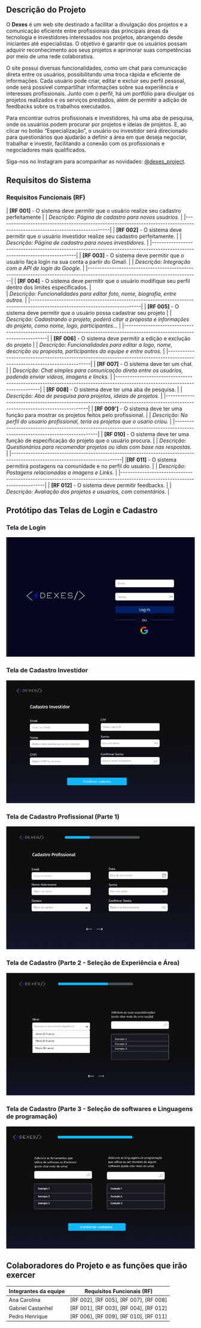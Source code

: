 
## Descrição do Projeto

O **Dexes** é um web site destinado a facilitar a divulgação dos projetos e a comunicação eficiente entre profissionais das principais áreas da tecnologia e investidores interessados nos projetos, abrangendo desde iniciantes até especialistas. O objetivo é garantir que os usuários possam adquirir reconhecimento aos seus projetos e aprimorar suas competências por meio de uma rede colaborativa.

O site possui diversas funcionalidades, como um chat para comunicação direta entre os usuários, possibilitando uma troca rápida e eficiente de informações. Cada usuário pode criar, editar e excluir seu perfil pessoal, onde será possível compartilhar informações sobre sua experiência e interesses profissionais. Junto com o perfil, há um portfólio para divulgar os projetos realizados e os serviços prestados, além de permitir a adição de feedbacks sobre os trabalhos executados.

Para encontrar outros profissionais e investidores, há uma aba de pesquisa, onde os usuários podem procurar por projetos e ideias de projetos. E, ao clicar no botão “Especialização”, o usuário ou investidor será direcionado para questionários que ajudarão a definir a área em que deseja negociar, trabalhar e investir, facilitando a conexão com os profissionais e negociadores mais qualificados.

Siga-nos no Instagram para acompanhar as novidades: [@dexes_project](https://www.instagram.com/dexes_project?igsh=MXg1NzM1cG9icDRwMA==).

## Requisitos do Sistema

### Requisitos Funcionais (RF)


| **[RF 001]** - O sistema deve permitir que o usuário realize seu cadastro perfeitamente                                    |
|  *Descrição: Página de cadastro para novos usuários.*                                                                      |
|----------------------------------------------------------------------------------------------------------------------------|
| **[RF 002]** - O sistema deve permitir que o usuário investidor realize seu cadastro perfeitamente.                        |
|  *Descrição: Página de cadastro para novos investidores.*                                                                  |
|----------------------------------------------------------------------------------------------------------------------------|
| **[RF 003]** - O sistema deve permitir que o usuário faça login na sua conta a partir do Gmail.                            |
|  *Descrição: Integração com a API de login do Google.*                                                                     |
|----------------------------------------------------------------------------------------------------------------------------|
| **[RF 004]** - O sistema deve permitir que o usuário modifique seu perfil dentro dos limites especificados.                |  
|  *Descrição: Funcionalidades para editar foto, nome, biografia, entre outros.*                                             |
|----------------------------------------------------------------------------------------------------------------------------|
|  **[RF 005]** - O sistema deve permitir que o usuário possa cadastrar seu projeto                                          | 
|   *Descrição: Cadastrando o projeto, poderá citar a proposta e informações do projeto, como nome, logo, participantes...*  |
|----------------------------------------------------------------------------------------------------------------------------|
|  **[RF 006]** - O sistema deve permitir a edição  e exclução do projeto                                                    |
|  *Descrição: Funcionalidades para editar a logo, nome, descrição ou proposta, participantes da equipe e entre outros.*     |
|----------------------------------------------------------------------------------------------------------------------------|
|  **[RF 007]** - O sistema deve ter um chat.                                                                                |
|  *Descrição: Chat simples para comunicação direta entre os usuários, podendo enviar videos, imagens e lincks.*             |
|----------------------------------------------------------------------------------------------------------------------------|
|  **[RF 008]** - O sistema deve ter uma aba de pesquisa.                                                                    |
|  *Descrição: Aba de pesquisa para projetos, ideias de projetos.*                                                           |
|----------------------------------------------------------------------------------------------------------------------------|
| **[RF 009']** - O sistema deve ter uma função para mostrar os projetos feitos pelo profissional.                           |
|  *Descrição: No perfil do usuario profissional, teria os projetos que o usario criou.*                                     |
|----------------------------------------------------------------------------------------------------------------------------|
| **[RF 010]** - O sistema deve ter uma função de especificação do projeto que o usuário procura.                            |
|  *Descrição: Questionários para recomendar projetos ou idias com base nas respostas.*                                      |
|----------------------------------------------------------------------------------------------------------------------------|
|**[RF 011]** - O sistema permitirá postagens na comunidade e no perfil do usuário.                                          |
|  *Descrição: Postagens relacionadas a imagens e Links.*                                                                    |
|----------------------------------------------------------------------------------------------------------------------------|
| **[RF 012]** - O sistema deve permitir feedbacks.                                                                          | 
|  *Descrição: Avaliação dos projetos e usuarios, com comentários.*                                                          | 

## Protótipo das Telas de Login e Cadastro

### Tela de Login
![Login](./3-fase-sa/public/img/Login.png)

### Tela de Cadastro  Investidor
![Cadastro_investidor](./3-fase-sa/public/img/Tela_cadastro_investidor.png)

### Tela de Cadastro  Profissional (Parte 1)
![Cadastro](./3-fase-sa/public/img/Tela_cadastro_profissional_1.png)

### Tela de Cadastro (Parte 2 - Seleção de Experiência e Área)
![Cadastro 2](./3-fase-sa/public/img/Tela_cadastro_profissional_2.png)

### Tela de Cadastro (Parte 3 - Seleção de softwares e Linguagens de programação)
![Cadastro 3](./3-fase-sa/public/img/Tela_cadastro_prossional_3.png)

## Colaboradores do Projeto e as funções que irão exercer

| Integrantes da equipe | Requisitos Funcionais (RF)                |
|-----------------------|-------------------------------------------|
| Ana Carolina          | [RF 002], [RF 005], [RF 007], [RF 008]    |
| Gabriel Castanhel     | [RF 001], [RF 003], [RF 004], [RF 012]    |
| Pedro Henrique        | [RF 006], [RF 009], [RF 010], [RF 011]    |
